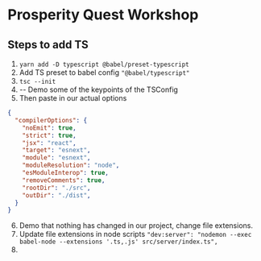 # Prosperity Quest Workshop

## Steps to add TS

1. `yarn add -D typescript @babel/preset-typescript`
2. Add TS preset to babel config `"@babel/typescript"`
3. `tsc --init`
4. -- Demo some of the keypoints of the TSConfig
5. Then paste in our actual options

```json
{
  "compilerOptions": {
    "noEmit": true,
    "strict": true,
    "jsx": "react",
    "target": "esnext",
    "module": "esnext",
    "moduleResolution": "node",
    "esModuleInterop": true,
    "removeComments": true,
    "rootDir": "./src",
    "outDir": "./dist",
  }
}
```

6. Demo that nothing has changed in our project, change file extensions.
7. Update file extensions in node scripts `"dev:server": "nodemon --exec babel-node --extensions '.ts,.js' src/server/index.ts",`
8.

